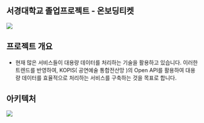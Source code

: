 ## 서경대학교 졸업프로젝트 - 온보딩티켓
<p align="left">
  <img src="https://github.com/SKUWooU/.github/assets/126756270/453866d6-8496-413a-87c5-4f90934f3e88">
</p>

## 프로젝트 개요
- 현재 많은 서비스들이 대용량 데이터를 처리하는 기술을 활용하고 있습니다. 이러한 트렌드를 반영하여, KOPIS( 공연예술 통합전산망 )의 Open API를 활용하여 대용량 데이터를 효율적으로 처리하는 서비스를 구축하는 것을 목표로 합니다. 

## 아키텍처
<p align="left">
  <img src="https://github.com/SKUWooU/.github/assets/126756270/721803e0-ae67-4ecd-9f4b-a7abc39ed05a">
</p>


<!--

**Here are some ideas to get you started:**

🙋‍♀️ A short introduction - what is your organization all about?
🌈 Contribution guidelines - how can the community get involved?
👩‍💻 Useful resources - where can the community find your docs? Is there anything else the community should know?
🍿 Fun facts - what does your team eat for breakfast?
🧙 Remember, you can do mighty things with the power of [Markdown](https://docs.github.com/github/writing-on-github/getting-started-with-writing-and-formatting-on-github/basic-writing-and-formatting-syntax)
-->
